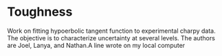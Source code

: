 # Toughness
Work on fitting hypoerbolic tangent function to experimental charpy data.
The objective is to characterize uncertainty at several levels.
The authors are Joel, Lanya, and Nathan.A   l i n e   w r o t e   o n   m y   l o c a l   c o m p u t e r  
 